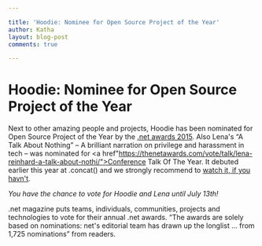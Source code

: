 ```yaml
---

title: 'Hoodie: Nominee for Open Source Project of the Year'
author: Katha
layout: blog-post
comments: true

---
```


# Hoodie: Nominee for Open Source Project of the Year

Next to other amazing people and projects, Hoodie has been nominated for Open Source Project of the Year by the <a href="https://thenetawards.com/vote/open-source/hoodie/">.net awards 2015</a>. Also Lena's “A Talk About Nothing” – A brilliant narration on privilege and harassment in tech – was nominated for <a href"https://thenetawards.com/vote/talk/lena-reinhard-a-talk-about-nothi/">Conference Talk Of The Year</a>. It debuted earlier this year at .concat() and we strongly recommend to <a href="https://www.youtube.com/watch?v=D3e3V66TH2Y">watch it, if you havn't</a>.

_You have the chance to vote for Hoodie and Lena until July 13th!_ 

.net magazine puts teams, individuals, communities, projects and technologies to vote for their annual .net awards. “The awards are solely based on nominations: net's editorial team has drawn up the longlist ... from 1,725 nominations” from readers.
